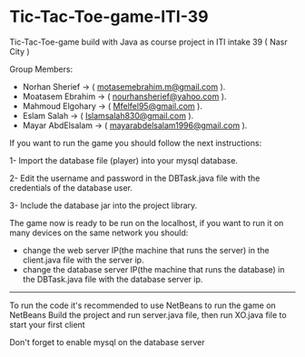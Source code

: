 # Tic-Tac-Toe-game-ITI-39
Tic-Tac-Toe-game build with Java as course project in ITI intake 39 ( Nasr City )

Group Members:
- Norhan Sherief -> ( motasemebrahim.m@gmail.com ).
- Moatasem Ebrahim -> ( nourhansherief@yahoo.com ).
- Mahmoud Elgohary -> ( Mfelfel95@gmail.com ).
- Eslam Salah -> ( Islamsalah830@gmail.com ).
- Mayar AbdElsalam -> ( mayarabdelsalam1996@gmail.com ).


If you want to run the game you should follow the next instructions:

1- Import the database file (player) into your mysql database.

2- Edit the username and password in the DBTask.java file with the credentials of the database user.

3- Include the database jar into the project library.


The game now is ready to be run on the localhost, if you want to run it on many devices on the same network you should:
- change the web server IP(the machine that runs the server) in the client.java file with the server ip.
- change the database server IP(the machine that runs the database) in the DBTask.java file with the database server ip.

________________________________________________________________________________________________________________________
To run the code it's recommended to use NetBeans
to run the game on NetBeans Build the project and run server.java file, then run XO.java file to start your first client

Don't forget to enable mysql on the database server
